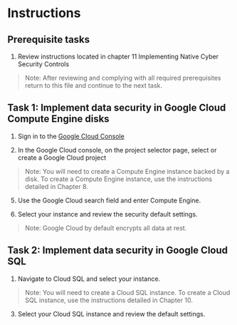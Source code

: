 # Instructions

## Prerequisite tasks

1. Review instructions located in chapter 11 Implementing Native Cyber Security Controls
> Note: After reviewing and complying with all required prerequisites return to this file and continue to the next task.

## Task 1: Implement data security in Google Cloud Compute Engine disks

1.	Sign in to the [Google Cloud Console](https://console.cloud.google.com/)

3.	In the Google Cloud console, on the project selector page, select or create a Google Cloud project

> Note: You will need to create a Compute Engine instance backed by a disk. To create a Compute Engine instance, use the instructions detailed in Chapter 8.

5.	Use the Google Cloud search field and enter Compute Engine.

7.	Select your instance and review the security default settings.

> Note: Google Cloud by default encrypts all data at rest.

## Task 2: Implement data security in Google Cloud SQL

1.	Navigate to Cloud SQL and select your instance.

> Note: You will need to create a Cloud SQL instance. To create a Cloud SQL instance, use the instructions detailed in Chapter 10.

3.	Select your Cloud SQL instance and review the default settings.

